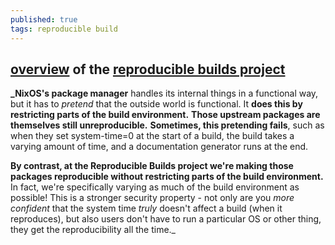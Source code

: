 ```yaml
---
published: true
tags: reproducible build
---
```

## [overview](https://lwn.net/Articles/719823/) of the [reproducible builds project](https://reproducible-builds.org/)

**_NixOS's package manager** handles its internal things in a functional way, but it has to *pretend* that the outside world is functional. It **does this by restricting parts of the build environment.** **Those upstream packages are themselves still unreproducible.** **Sometimes, this pretending fails**, such as when they set system-time=0 at the start of a build, the build takes a varying amount of time, and a documentation generator runs at the end.

**By contrast, at the Reproducible Builds project we're making those packages reproducible without restricting parts of the build environment.** In fact, we're specifically varying as much of the build environment as possible! This is a stronger security property - not only are you *more confident* that the system time *truly* doesn't affect a build (when it reproduces), but also users don't have to run a particular OS or other thing, they get the reproducibility all the time._

